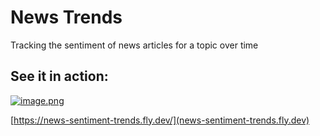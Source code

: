 # News Trends

Tracking the sentiment of news articles for a topic over time

## See it in action:

[![image.png](https://i.postimg.cc/xd0c05WR/image.png)](https://postimg.cc/Js21xN7D)

[https://news-sentiment-trends.fly.dev/](news-sentiment-trends.fly.dev)
